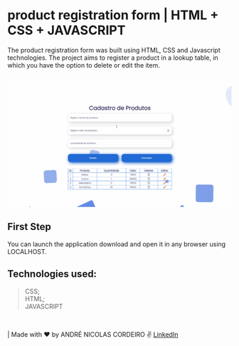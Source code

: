 # product registration form | HTML + CSS + JAVASCRIPT

The product registration form was built using HTML, CSS and Javascript technologies. The project aims to register a product in a lookup table, in which you have the option to delete or edit the item.
<br />
<br />

<img src="./SistemaCadastroProduto.gif"/>

## First Step
You can launch the application download and open it in any browser using LOCALHOST.

## Technologies used:
> CSS;<br />
> HTML;<br />
> JAVASCRIPT 

<br />

| Made with ❤️ by ANDRÉ NICOLAS CORDEIRO ✌️ [LinkedIn](https://www.linkedin.com/in/andr%C3%A9-nicolas-cordeiro-1b755522a/)